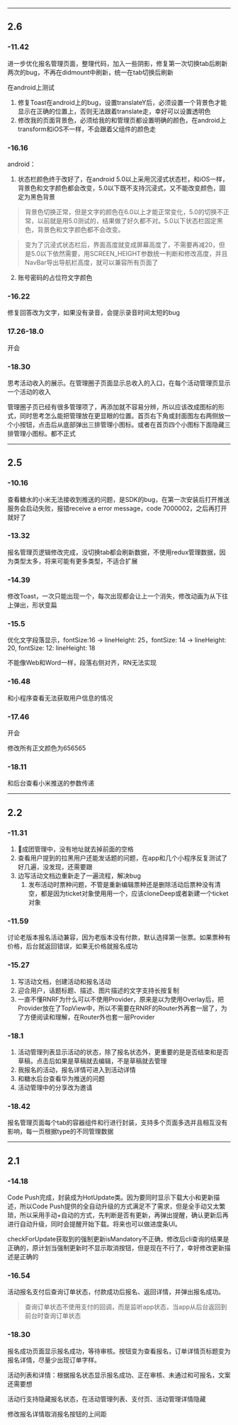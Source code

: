 ------

## 2.6 
### -11.42 
进一步优化报名管理页面，整理代码，加入一些阴影，修复第一次切换tab后刷新两次的bug，不再在didmount中刷新，统一在tab切换后刷新

在android上测试
1. 修复Toast在android上的bug，设置translateY后，必须设置一个背景色才能显示在正确的位置上，否则无法跟着translate走，幸好可以设置透明色
2. 修改我的页面背景色，必须给我的和管理页都设置明确的颜色，在android上transform和iOS不一样，不会跟着父组件的颜色走

### -16.16 
android：

1. 状态栏颜色终于改好了，在android 5.0以上采用沉浸式状态栏，和iOS一样，背景色和文字颜色都会改变，5.0以下既不支持沉浸式，又不能改变颜色，固定为黑色背景

  > 背景色切换正常，但是文字的颜色在6.0以上才能正常变化，5.0的切换不正常，以前就是用5.0测试的，结果做了好久都不对。5.0以下状态栏固定黑色，背景色和文字颜色都不会改变。
  
  > 变为了沉浸式状态栏后，界面高度就变成屏幕高度了，不需要再减20，但是5.0以下依然需要，用SCREEN_HEIGHT参数统一判断和修改高度，并且NavBar导出导航栏高度，就可以兼容所有页面了

2. 账号密码的占位符文字颜色

### -16.22 
修复回答改为文字，如果没有录音，会提示录音时间太短的bug

### 17.26-18.0 
开会

### -18.30 
思考活动收入的展示。在管理圈子页面显示总收入的入口，在每个活动管理页显示一个活动的收入

管理圈子页已经有很多管理项了，再添加就不容易分辨，所以应该改成图标的形式，同时思考怎么能把管理放在更显眼的位置。首页右下角或封面图左右两侧放一个小按钮，点击后从底部弹出三排管理小图标。或者在首页四个小图标下面隐藏三排管理小图标。都不正式


------

## 2.5 
### -10.16 
查看糖水的小米无法接收到推送的问题，是SDK的bug，在第一次安装后打开推送服务会启动失败，报错receive a error message，code 7000002，之后再打开就好了

### -13.32 
报名管理页逻辑修改完成，没切换tab都会刷新数据，不使用redux管理数据，因为类型太多，将来可能有更多类型，不适合扩展

### -14.39 
修改Toast，一次只能出现一个，每次出现都会让上一个消失，修改动画为从下往上弹出，形状变扁

### -15.5 
优化文字段落显示，fontSize:16 -> lineHeight: 25，fontSize: 14 -> lineHeight: 20, fontSize: 12: lineHeight: 18

不能像Web和Word一样，段落右侧对齐，RN无法实现

### -16.48 
和小程序查看无法获取用户信息的情况

### -17.46 
开会

修改所有正文颜色为656565

### -18.11 
和后台查看小米推送的参数传递


------

## 2.2 
### -11.31 
1. 成团管理中，没有地址就去掉前面的空格
2. 查看用户提到的拉黑用户还能发话题的问题，在app和几个小程序反复测试了好几遍，没发现，还需要跟
3. 边写活动文档边重新走了一遍流程，解决bug
    1. 发布活动时票种问题，不管是重新编辑票种还是删除活动后票种没有清空，都是因为ticket对象使用用一个，应该cloneDeep或者新建一个ticket对象

### -11.59 
讨论老版本报名活动兼容，因为老版本没有付款，默认选择第一张票。如果票种有价格，后台就返回错误，如果无价格就报名成功

### -15.27 
1. 写活动文档，创建活动和报名活动
2. 迎合用户，话题标题、描述、图片描述的文字支持长按复制
3. 一直不懂RNRF为什么可以不使用Provider，原来是以为使用Overlay后，把Provider放在了TopView中，所以不需要在RNRF的Router外再套一层了，为了方便阅读和理解，在Router外也套一层Provider

### -18.1 
1. 活动管理列表显示活动的状态，除了报名状态外，更重要的是是否结束和是否草稿，点击后如果是草稿就去编辑，不是草稿就去管理
2. 我报名的活动，报名详情可进入到活动详情
3. 和糖水后台查看华为推送的问题
4. 活动管理中的分享改为邀请

### -18.42 
报名管理页面每个tab的容器组件和行进行封装，支持多个页面多选并且相互没有影响，每一页根据type的不同管理数据


------

## 2.1 
### -14.18 
Code Push完成，封装成为HotUpdate类。因为要同时显示下载大小和更新描述，所以Code Push提供的全自动升级的方式满足不了需求，但是全手动又太繁琐，所以采用手动+自动的方式，先判断是否有更新，再弹出提醒，确认更新后再进行自动升级，同时会提醒开始下载。将来也可以做进度条UI。

checkForUpdate获取到的强制更新isMandatory不正确，修改后cli查询的结果是正确的，原计划当强制更新时不显示取消按钮，但是现在不行了，幸好修改更新描述是正确的

### -16.54 
活动报名支付后查询订单状态，付款成功后报名、返回详情，并弹出报名成功。

> 查询订单状态不使用支付的回调，而是监听app状态，当app从后台返回到前台时查询订单状态

### -18.30 
报名成功页面显示报名成功，等待审核。按钮变为查看报名，订单详情页标题变为报名详情，尽量少出现订单字样。

活动列表和详情：根据报名状态显示报名成功、正在审核、未通过和可报名，文案还需要想

活动行支持隐藏报名状态，在活动管理列表、支付页、活动管理详情隐藏

修改报名详情取消报名按钮的上间距





